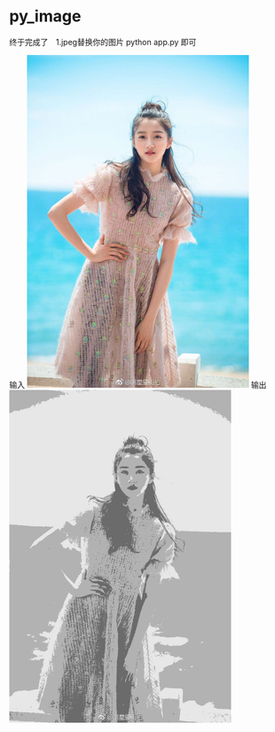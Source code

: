 # py_image

终于完成了　1.jpeg替换你的图片 python app.py 即可

输入
<img width="400" height="600" src="https://github.com/zw8677174/py_image/raw/master/in.jpeg"/>
输出
<img width="400" height="600" src="https://github.com/zw8677174/py_image/raw/master/out.jpeg"/>
